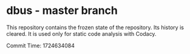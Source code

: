 # dbus - master branch

This repository contains the frozen state of the repository.
Its history is cleared. It is used only for static code
analysis with Codacy.

Commit Time: 1724634084